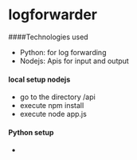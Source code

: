 # logforwarder

####Technologies used
* Python: for log forwarding 
* Nodejs: Apis for input and output 

#### local setup nodejs 
* go to the directory /api
* execute npm install 
* execute node app.js

#### Python setup 
* 



